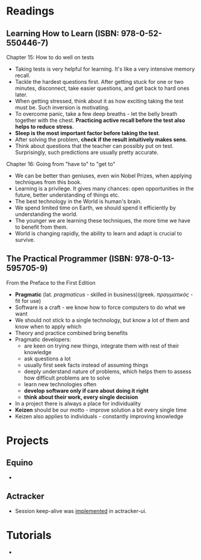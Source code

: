 # Readings

## Learning How to Learn (ISBN: 978-0-52-550446-7)

Chapter 15: How to do well on tests

- Taking tests is very helpful for learning. It's like a very intensive memory recall.
- Tackle the hardest questions first. After getting stuck for one or two minutes, disconnect, take easier questions, and
  get back to hard ones later.
- When getting stressed, think about it as how exciting taking the test must be. Such inversion is motivating.
- To overcome panic, take a few deep breaths - let the belly breath together with the chest. __Practicing active recall
  before the test also helps to reduce stress__.
- __Sleep is the most important factor before taking the test__.
- After solving the problem, __check if the result intuitively makes sens__.
- Think about questions that the teacher can possibly put on test. Surprisingly, such predictions are usually pretty
  accurate.

Chapter 16: Going from "have to" to "get to"

- We can be better than geniuses, even win Nobel Prizes, when applying techniques from this book.
- Learning is a privilege. It gives many chances: open opportunities in the future, better understanding of things etc.
- The best technology in the World is human's brain.
- We spend limited time on Earth, we should spend it efficiently by understanding the world.
- The younger we are learning these techniques, the more time we have to benefit from them.
- World is changing rapidly, the ability to learn and adapt is crucial to survive.

## The Practical Programmer (ISBN: 978-0-13-595705-9)

From the Preface to the First Edition

- __Pragmatic__ (lat. _pragmaticus_ - skilled in business)(greek. _πραγματικός_ - fit for use)
- Software is a craft - we know how to force computers to do what we want
- We should not stick to a single technology, but know a lot of them and know when to apply which
- Theory and practice combined bring benefits
- Pragmatic developers:
  - are keen on trying new things, integrate them with rest of their knowledge 
  - ask questions a lot
  - usually first seek facts instead of assuming things
  - deeply understand nature of problems, which helps them to assess how difficult problems are to solve
  - learn new technologies often
  - __develop software only if care about doing it right__
  - __think about their work, every single decision__
- In a project there is always a place for individuality
- __Keizen__ should be our motto - improve solution a bit every single time
- Keizen also applies to individuals - constantly improving knowledge

# Projects

## Equino

-

## Actracker

- Session keep-alive was [implemented](https://github.com/marcinciapa/actracker-ui/pull/67) in actracker-ui.

# Tutorials

-